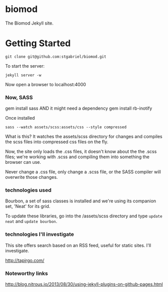 biomod
======

The Biomod Jekyll site.

Getting Started
===============

`git clone git@github.com:stgabriel/biomod.git`

To start the server:

`jekyll server -w`

Now open a browser to localhost:4000

### Now, SASS


gem install sass
AND it might need a dependency
gem install rb-inotify

Once installed

`sass --watch assets/scss:assets/css --style compressed`

What is this? It watches the assets/scss directory for changes and compiles the scss files into compressed css files on the fly.

Now, the site only loads the .css files, it doesn't know about the the .scss files; we're working with .scss and compiling them into something the browser can use.

Never change a .css file, only change a .scss file, or the SASS compiler will overwrite those changes.


### technologies used

Bourbon, a set of sass classes is installed and we're using its companion set, 'Neat' for its grid.

To update these libraries, go into the /assets/scss directory and type `update neat` and `update bourbon`.

### technologies I'll investigate

This site offers search based on an RSS feed, useful for static sites. I'll investigate.

http://tapirgo.com/



### Noteworthy links

http://blog.nitrous.io/2013/08/30/using-jekyll-plugins-on-github-pages.html

